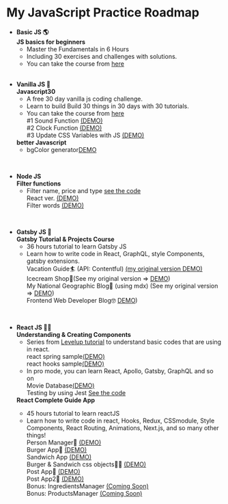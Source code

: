# My JavaScript Practice Roadmap
<ul>
  <li>
    <b>Basic JS 🌎</b><br>
    <b>JS basics for beginners</b><br>
     <ul>
       <li>Master the Fundamentals in 6 Hours</li>
       <li>Including 30 exercises and challenges with solutions.</li>
       <li>You can take the course from <a href="https://www.udemy.com/course/javascript-basics-for-beginners/" >here</a>
       </li>
     <br>
     </ul>
  </li>
</ul>
      
 
<ul>
  <li>
    <b>Vanilla JS 🦄</b><br>
    <b>Javascript30</b>
    <ul>
      <li>A free 30 day vanilla js coding challenge.</li>
      <li>Learn to build Build 30 things in 30 days with 30 tutorials.</li>
      <li>You can take the course from <a href="https://javascript30.com/" >here</a><br>
          #1 Sound Function <a href="https://wq6xy.csb.app/">(DEMO)</a><br>
          #2 Clock Function <a href="https://bit.ly/36IJHP5">(DEMO)</a><br>
          #3 Update CSS Variables with JS <a href="https://bit.ly/2rR8qSd">(DEMO)</a><br>
      </li>
    </ul>
    <b>better Javascript</b>
    <ul>
      <li>bgColor generator<a href='https://basic-javascript-cardio-37914e.netlify.app/'>DEMO</a></li>
    </ul>
  </li>
</ul><br>

<ul>
  <li>
    <b>Node JS </b><br>
    <b>Filter functions</b>
    <ul>
      <li>
          Filter name, price and type  <a href="https://github.com/kaedenakashima/node-christmas-inventory">see the code</a><br>
          React ver. <a href="https://bit.ly/37mqz9U">(DEMO)</a><br>
          Filter words <a href="https://node-dictionary-site.netlify.com">(DEMO)</a><br>
      </li>
    </ul>
  </li>
</ul><br>

<ul>
    <li>
      <b>Gatsby JS 🌟</b><br>
      <b>Gatsby Tutorial & Projects Course</b><br>
      <ul>
        <li>36 hours tutorial to learn Gatsby JS<br></li>
        <li>Learn how to write code in React, GraphQL, style Components, gatsby extensions.<br>
        Vacation Guide🏄‍ (API: Contentful) <a href="#">(my original version DEMO)</a><br>
        Icecream Shop🍦(See my original version => <a href="https://bit.ly/3eLHAxr">DEMO</a>)<br>
        My National Geographic Blog🌋 (using mdx) (See my original version => <a href="https://bit.ly/2Ng0pOt">DEMO</a>)<br>
        Frontend Web Developer Blog🤓 <a href="https://bit.ly/39fMJgbt">DEMO</a>)<br>
        </li>
      </ul>
      </li>
  </ul><br>
  

  <ul>
    <li>
      <b>React JS 🤘🏼</b><br>
      <b>Understanding & Creating Components</b><br>
      <ul>
        <li>Series from <a href="https://www.leveluptutorials.com/">Levelup tutorial</a> to understand basic codes that are using in react.<br>
          react spring sample<a href="https://react-animation-starter-f516f2.netlify.com/">(DEMO)</a><br>
          react hooks sample<a href="https://levekl-up-dishes-a47492.netlify.com/">(DEMO)</a><br>
        <li>In pro mode, you can learn React, Apollo, Gatsby, GraphQL and so on<br>
        Movie Database<a href="https://moviedatabase-12748516.netlify.com/">(DEMO)</a><br>
        Testing by using Jest <a href="https://github.com/kaedenakashima/react_movie_database_testing">See the code</a><br></li>
      </ul>
      </li>
            <b>React Complete Guide App</b><br>
      <ul>
        <li>45 hours tutorial to learn reactJS<br></li>
        <li>Learn how to write code in react, Hooks, Redux, CSSmodule, Style Components, React Routing, Animations, Next.js, and so many other things!<br>
        Person Manager📘 <a href="https://bit.ly/2RI9i6u">(DEMO)</a><br>
        Burger App🍔 <a href="https://bit.ly/2Pangfo">(DEMO)</a><br>
        Sandwich App <a href="https://sandwich-maker-4929b.web.app/">(DEMO)</a><br>
        Burger & Sandwich css objects🍔🥪 <a href="https://codepen.io/kaede_n/pen/WNrOoay">(DEMO)</a><br>
        Post App📮 <a href="https://bit.ly/2RHqkRS">(DEMO)</a><br>
        Post App2📮 <a href="https://sl0bb.csb.app/">(DEMO)</a><br>  
        Bonus: IngredientsManager <a href="#">(Coming Soon)</a><br>  
        Bonus: ProductsManager <a href="#">(Coming Soon)</a><br>  
        </li>
      </ul>
      </li>
    </ul>
      </ul><br>

    
  
   
